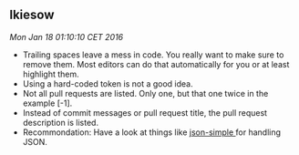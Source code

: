 lkiesow
-------

*Mon Jan 18 01:10:10 CET 2016*

 - Trailing spaces leave a mess in code. You really want to make sure to remove
	them. Most editors can do that automatically for you or at least highlight
	them.
 - Using a hard-coded token is not a good idea.
 - Not all pull requests are listed. Only one, but that one twice in the
	example [-1].
 - Instead of commit messages or pull request title, the pull request
	description is listed.
 - Recommondation: Have a look at things like [json-simple
	](https://github.com/fangyidong/json-simple) for handling JSON.

